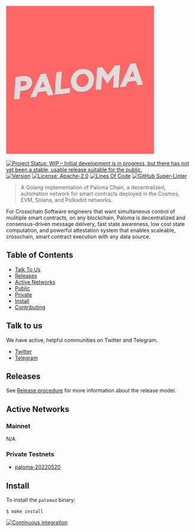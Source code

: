 ![Logo!](assets/paloma.png)

[![Project Status: WIP – Initial development is in progress, but there has not yet been a stable, usable release suitable for the public.](https://img.shields.io/badge/repo%20status-WIP-yellow.svg?style=flat-square)](https://www.repostatus.org/#wip)
[![Version](https://img.shields.io/github/tag/palomachain/paloma/.svg?style=flat-square)](https://github.com/palomachain/paloma/releases)
[![License: Apache-2.0](https://img.shields.io/github/license/umee-network/umee.svg?style=flat-square)](https://github.com/palomachain/paloma/blob/main/LICENSE)
[![Lines Of Code](https://img.shields.io/tokei/lines/github/palomachain/paloma/style=flat-square)](https://github.com/palomachain/paloma/)
[![GitHub Super-Linter](https://img.shields.io/github/workflow/status/palomachain/paloma/Lint?style=flat-square&label=Lint)](https://github.com/marketplace/actions/super-linter)

> A Golang implementation of Paloma Chain, a decentralized, automation network for smart contracts
> deployed in the Cosmos, EVM, Solana, and Polkadot networks.

For Crosschain Software engineers that want simultaneous control of mulitiple smart contracts, on any blockchain, Paloma is decentralized and consensus-driven message delivery, fast state awareness, low cost state computation, and powerful attestation system that enables scaleable, crosschain, smart contract execution with any data source.


## Table of Contents

- [Talk To Us](#talk-to-us)
- [Releases](#releases)
- [Active Networks](#active-networks)
- [Public](#public)
- [Private](#private)
- [Install](#install)
- [Contributing](CONTRIBUTING.md)

## Talk to us

We have active, helpful communities on Twitter and Telegram.

* [Twitter](https://twitter.com/paloma_chain)
* [Telegram](https://t.me/palomachain)

## Releases

See [Release procedure](CONTRIBUTING.md#release-procedure) for more information about the release model.

## Active Networks

### Mainnet

N/A

### Private Testnets

- [paloma-20220520](paloma-20220520)


## Install

To install the `palomad` binary:

```shell
$ make install
```

[![Continuous integration](https://github.com/palomachain/paloma/actions/workflows/ci-test.yml/badge.svg?branch=master)](https://github.com/palomachain/paloma/actions/workflows/ci-test.yml)
